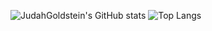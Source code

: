 ![JudahGoldstein's GitHub stats](https://github-readme-stats.vercel.app/api?username=JudahGoldstein&show_icons=true&theme=dark)
![Top Langs](https://github-readme-stats.vercel.app/api/top-langs/?username=JudahGoldstein&theme=dark)
